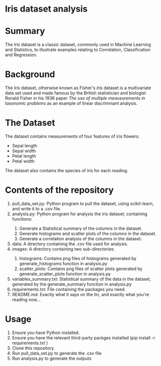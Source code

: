 <h1>Iris dataset analysis</h1>

<h1>Summary</h1>
<p>The <em>Iris</em> dataset is a classic dataset, commonly used in Machine Learning and Statistics, to illustrate examples relating to Correlation, Classification and Regression. </p>

<h1>Background</h1>
<p>The <em>Iris</em> dataset, otherwise known as <bf>Fisher's</bf> <em>Iris</em> dataset is a multivariate data set used and made famous by the British statistician and biologist Ronald Fisher in his 1936 paper
<em>The use of multiple meausurements in taxonomic problems</em> as an example of linear discriminant analysis. </p>

<h1>The Dataset</h1>
The dataset contains measurements of four features of iris flowers:
<ul>
    <li>Sepal length</li>
    <li>Sepal width</li>
    <li>Petal length</li>
    <li>Petal width</li>
</ul>

<p>The dataset also contains the species of iris for each reading. </p>

<h1>Contents of the repository</h1>
<ol>
    <li>pull_data_set.py: Python program to pull the dataset, using scikit-learn, and write it to a .csv file. </li>
    <li>analysis.py: Python program for analysis the iris dataset, containing functions:</li>
        <ol>
            <li>Generate a Statistical summary of the columns in the dataset. </li>
            <li>Generate histograms and scatter plots of the columns in the dataset. </li>
            <li>Generate a correlation analysis of the columns in the dataset.</li>
        </ol>
    <li>data: A directory containing the .csv file used for analysis. </li>
    <li>images: A directory containing two sub-directories:</li>
        <ol>
            <li>histograms: Contains png files of histograms generated by generate_histograms function in analysis.py</li>
            <li>scatter_plots: Contains png files of scatter plots generated by generate_scatter_plots function in analysis.py</li>
        </ol>
    <li>variables_summary.txt: Statistical summary of the data in the dataset, generated by the generate_summary function in analysis.py</li>
    <li>requirements.txt: File containing the packages you need.</li>
    <li>README.md: Exactly what it says on the tin, and exactly what you're reading now...</li>
</ol>

<h1>Usage</h1>
<ol>
    <li>Ensure you have Python installed. </li>
    <li>Ensure you have the relevant third-party packges installed (pip install -r requirements.txt`)</li>
    <li>Clone this repository.</li>
    <li>Run pull_data_set.py to generate the .csv file</li>
    <li>Run analysis.py to generate the outputs</li>
</ol>